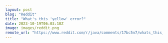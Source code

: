```yaml
---
layout: post
blog: "Reddit"
title: "What's this 'yellow' error?"
date: 2023-10-19T06:03:10Z
image: images/reddit.png
remote_url: "https://www.reddit.com/r/java/comments/17bc5n7/whats_this_yellow_error/"
---
```

